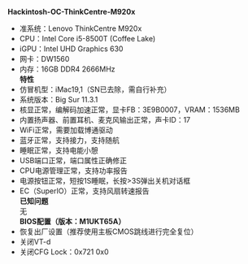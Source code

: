  **Hackintosh-OC-ThinkCentre-M920x** 
+ 准系统：Lenovo ThinkCentre M920x  
+ CPU：Intel Core i5-8500T (Coffee Lake)  
+ iGPU：Intel UHD Graphics 630  
+ 网卡：DW1560  
+ 内存：16GB DDR4 2666MHz  
**特性**  
+ 仿冒机型：iMac19,1（SN已去除，需自行补充）  
+ 系统版本：Big Sur 11.3.1  
+ 核显正常，编解码加速正常，显卡FB：3E9B0007，VRAM：1536MB  
+ 内置扬声器、前置耳机、麦克风输出正常，声卡ID：17  
+ WiFi正常，需要加载博通驱动  
+ 蓝牙正常，支持接力，支持随航  
+ 睡眠正常，支持电能小憩  
+ USB端口正常，端口属性正确修正  
+ CPU电源管理正常，支持功率报告  
+ 电源按钮正常，短按1S睡眠，长按>3S弹出关机对话框  
+ EC（SuperIO）正常，支持风扇转速报告  
**已知问题**  
无  
**BIOS配置（版本：M1UKT65A）**  
+ 恢复出厂设置（推荐使用主板CMOS跳线进行完全复位）  
+ 关闭VT-d  
+ 关闭CFG Lock：0x721 0x0  
